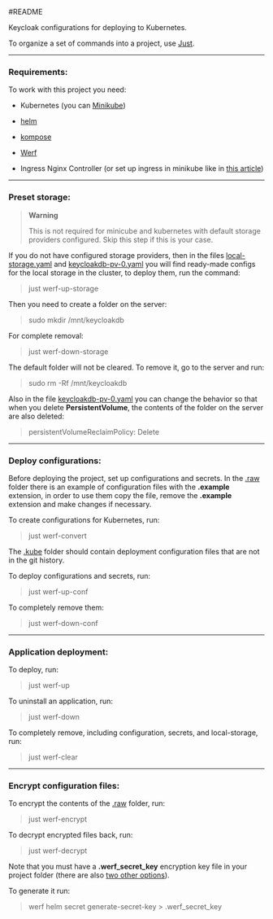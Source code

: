 #README

Keycloak configurations for deploying to Kubernetes.

To organize a set of commands into a project, use [Just](https://github.com/casey/just).

---

### Requirements:

To work with this project you need:

- Kubernetes (you can [Minikube](https://minikube.sigs.k8s.io/docs/start/))

- [helm](https://helm.sh/docs/intro/install/)

- [kompose](https://kompose.io/installation/)

- [Werf](https://werf.io/installation.html)

- Ingress Nginx Controller (or set up ingress in minikube like in [this article](https://minikube.sigs.k8s.io/docs/handbook/addons/ingress-dns/))

---

### Preset storage:

> **Warning**
>
> This is not required for minicube and kubernetes with default storage providers configured. Skip this step if this is your case.

If you do not have configured storage providers, then in the files [local-storage.yaml](local-storage.yaml) and [keycloakdb-pv-0.yaml](keycloakdb-pv-0.yaml) you will find ready-made configs for the local storage in the cluster, to deploy them, run the command:

> just werf-up-storage

Then you need to create a folder on the server:

> sudo mkdir /mnt/keycloakdb

For complete removal:

> just werf-down-storage

The default folder will not be cleared. To remove it, go to the server and run:

> sudo rm -Rf /mnt/keycloakdb

Also in the file [keycloakdb-pv-0.yaml](keycloakdb-pv-0.yaml) you can change the behavior so that when you delete **PersistentVolume**, the contents of the folder on the server are also deleted:

> persistentVolumeReclaimPolicy: Delete

---

### Deploy configurations:

Before deploying the project, set up configurations and secrets. In the [.raw](.raw) folder there is an example of configuration files with the **.example** extension, in order to use them copy the file, remove the **.example** extension and make changes if necessary.

To create configurations for Kubernetes, run:

> just werf-convert

The [.kube](.kube) folder should contain deployment configuration files that are not in the git history.

To deploy configurations and secrets, run:

> just werf-up-conf

To completely remove them:

> just werf-down-conf

---

### Application deployment:

To deploy, run:

>just werf-up

To uninstall an application, run:

> just werf-down

To completely remove, including configuration, secrets, and local-storage, run:

> just werf-clear

---

### Encrypt configuration files:

To encrypt the contents of the [.raw](.raw) folder, run:

> just werf-encrypt

To decrypt encrypted files back, run:

> just werf-decrypt

Note that you must have a **.werf_secret_key** encryption key file in your project folder (there are also [two other options](https://werf.io/documentation/v1.1/reference/deploy_process/working_with_secrets.html)).

To generate it run:

> werf helm secret generate-secret-key > .werf_secret_key